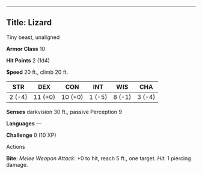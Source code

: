 -------------------------
Title: Lizard
-------------------------


Tiny beast, unaligned

**Armor Class** 10

**Hit Points** 2 (1d4)

**Speed** 20 ft., climb 20 ft.

| STR    | DEX     | CON     | INT     | WIS     | CHA
  |---------| -------- |--------- |--------- |---------| --------
| 2 (-4)   | 11 (+0)   | 10 (+0)   | 1 (-5)   | 8 (-1)   | 3 (-4)

**Senses** darkvision 30 ft., passive Perception 9

**Languages** —

**Challenge** 0 (10 XP)


Actions

**Bite**: *Melee Weapon Attack*: +0 to hit, reach 5 ft., one target.
*Hit*: 1 piercing damage.

